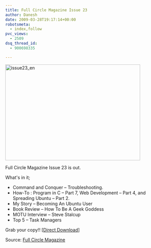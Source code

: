 ```yaml
---
title: Full Circle Magazine Issue 23
author: Danesh
date: 2009-03-28T19:17:14+00:00
robotsmeta:
  - index,follow
pvc_views:
  - 2509
dsq_thread_id:
  - 900698335

---
```

<img loading="lazy" class="alignnone size-full wp-image-1339" title="issue23_en" src="/wp-content/uploads/2009/03/issue23_en.png" alt="issue23_en" width="424" height="300" />

Full Circle Magazine Issue 23 is out.

What's in it;

  * Command and Conquer &#8211; Troubleshooting.
  * How-To : Program in C &#8211; Part 7, Web Development &#8211; Part 4, and Spreading Ubuntu &#8211; Part 2.
  * My Story &#8211; Becoming An Ubuntu User
  * Book Review &#8211; How To Be A Geek Goddess
  * MOTU Interview &#8211; Steve Stalcup
  * Top 5 &#8211; Task Managers

Grab your copy!! [[Direct Download][1]]

Source: [Full Circle Magazine][2]

 [1]: http://dl.fullcirclemagazine.org/issue23_en.pdf
 [2]: http://fullcirclemagazine.org/issue-23/